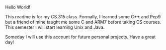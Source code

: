 Hello World!

This readme is for my CS 315 class. Formally, I learned some C++ and Pep9 but a friend of mine taught me some C and ARM7 before taking CS courses. This semester I will start learning Unix and Java.

Someday I will use this account for future personal projects. Have a great day!
